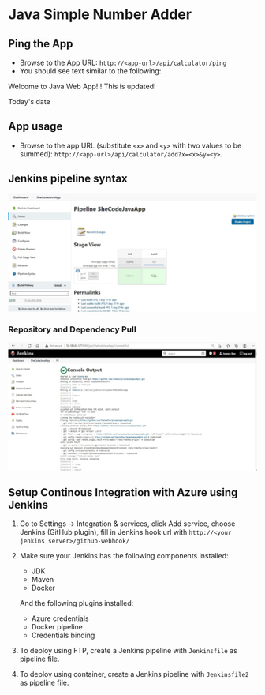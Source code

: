 # Java Simple Number Adder

## Ping the App

- Browse to the App URL: `http://<app-url>/api/calculator/ping`
- You should see text similar to the following:

Welcome to Java Web App!!! This is updated!

Today's date

## App usage

- Browse to the app URL (substitute `<x>` and `<y>` with two values to be summed): `http://<app-url>/api/calculator/add?x=<x>&y=<y>`.

## Jenkins pipeline syntax

![Jenkins Build](jenkins-build-image.jpg)

### Repository and Dependency Pull

![App code and dependency pull](jenkins-build-image-console.jpg)

## Setup Continous Integration with Azure using Jenkins
1. Go to Settings -> Integration & services, click Add service, choose Jenkins (GitHub plugin), fill in Jenkins hook url with `http://<your jenkins server>/github-webhook/`
2. Make sure your Jenkins has the following components installed:
   * JDK
   * Maven
   * Docker
   
   And the following plugins installed:
   * Azure credentials
   * Docker pipeline
   * Credentials binding
4. To deploy using FTP, create a Jenkins pipeline with `Jenkinsfile` as pipeline file.
5. To deploy using container, create a Jenkins pipeline with `Jenkinsfile2` as pipeline file.
